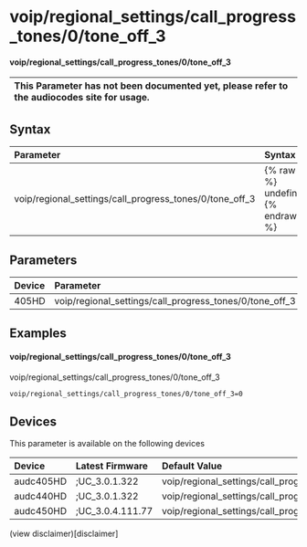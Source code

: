 ﻿---
description: voip/regional_settings/call_progress_tones/0/tone_off_3
search: false
---

# voip/regional_settings/call_progress_tones/0/tone_off_3

#### voip/regional_settings/call_progress_tones/0/tone_off_3


| This Parameter has not been documented yet, please refer to the audiocodes site for usage.  |
| :--- |

## Syntax
| Parameter | Syntax |
| :--- | :--- |
|voip/regional_settings/call_progress_tones/0/tone_off_3 | {% raw %} undefined {% endraw %} |

## Parameters
|Device|Parameter|value|Description|
|:---|:---|:---|:---|
| 405HD | voip/regional_settings/call_progress_tones/0/tone_off_3 |  |  |

## Examples
#### voip/regional_settings/call_progress_tones/0/tone_off_3

voip/regional_settings/call_progress_tones/0/tone_off_3

```
voip/regional_settings/call_progress_tones/0/tone_off_3=0
```

## Devices
This parameter is available on the following devices

| Device | Latest Firmware | Default Value |
|:---|:---|:---|
| audc405HD | ;UC_3.0.1.322 | voip/regional_settings/call_progress_tones/0/tone_off_3=0 
| audc440HD | ;UC_3.0.1.322 | voip/regional_settings/call_progress_tones/0/tone_off_3=0 
| audc450HD | ;UC_3.0.4.111.77 | voip/regional_settings/call_progress_tones/0/tone_off_3=0 

(view disclaimer)[disclaimer]
